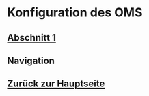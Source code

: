 # Konfiguration des OMS
## [Abschnitt 1](./configuration_ch1.md)

## Navigation
## [Zurück zur Hauptseite](../README.md)